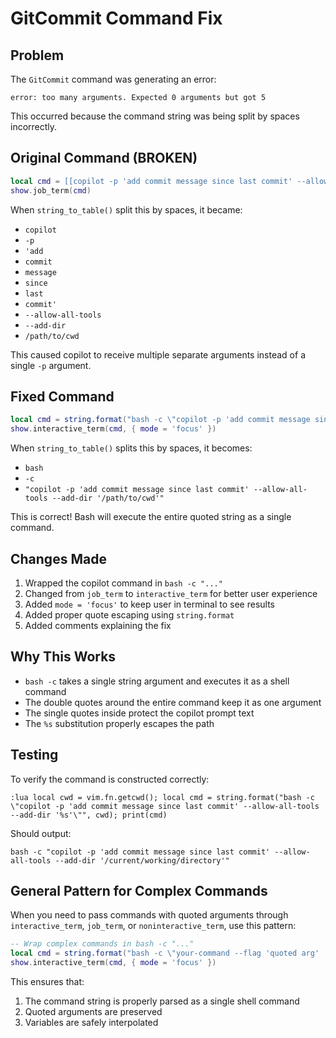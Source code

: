 # GitCommit Command Fix

## Problem
The `GitCommit` command was generating an error:
```
error: too many arguments. Expected 0 arguments but got 5
```

This occurred because the command string was being split by spaces incorrectly.

## Original Command (BROKEN)
```lua
local cmd = [[copilot -p 'add commit message since last commit' --allow-all-tools --add-dir ]] .. cwd
show.job_term(cmd)
```

When `string_to_table()` split this by spaces, it became:
- `copilot`
- `-p`
- `'add`
- `commit`
- `message`
- `since`
- `last`
- `commit'`
- `--allow-all-tools`
- `--add-dir`
- `/path/to/cwd`

This caused copilot to receive multiple separate arguments instead of a single `-p` argument.

## Fixed Command
```lua
local cmd = string.format("bash -c \"copilot -p 'add commit message since last commit' --allow-all-tools --add-dir '%s'\"", cwd)
show.interactive_term(cmd, { mode = 'focus' })
```

When `string_to_table()` splits this by spaces, it becomes:
- `bash`
- `-c`
- `"copilot -p 'add commit message since last commit' --allow-all-tools --add-dir '/path/to/cwd'"`

This is correct! Bash will execute the entire quoted string as a single command.

## Changes Made
1. Wrapped the copilot command in `bash -c "..."`
2. Changed from `job_term` to `interactive_term` for better user experience
3. Added `mode = 'focus'` to keep user in terminal to see results
4. Added proper quote escaping using `string.format`
5. Added comments explaining the fix

## Why This Works
- `bash -c` takes a single string argument and executes it as a shell command
- The double quotes around the entire command keep it as one argument
- The single quotes inside protect the copilot prompt text
- The `%s` substitution properly escapes the path

## Testing
To verify the command is constructed correctly:
```vim
:lua local cwd = vim.fn.getcwd(); local cmd = string.format("bash -c \"copilot -p 'add commit message since last commit' --allow-all-tools --add-dir '%s'\"", cwd); print(cmd)
```

Should output:
```
bash -c "copilot -p 'add commit message since last commit' --allow-all-tools --add-dir '/current/working/directory'"
```

## General Pattern for Complex Commands

When you need to pass commands with quoted arguments through `interactive_term`, `job_term`, or `noninteractive_term`, use this pattern:

```lua
-- Wrap complex commands in bash -c "..."
local cmd = string.format("bash -c \"your-command --flag 'quoted arg' '%s'\"", variable)
show.interactive_term(cmd, { mode = 'focus' })
```

This ensures that:
1. The command string is properly parsed as a single shell command
2. Quoted arguments are preserved
3. Variables are safely interpolated
